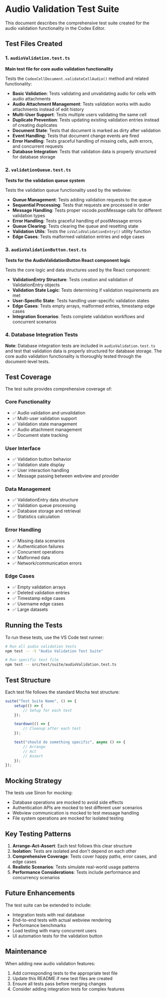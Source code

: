 # Audio Validation Test Suite

This document describes the comprehensive test suite created for the audio validation functionality in the Codex Editor.

## Test Files Created

### 1. `audioValidation.test.ts`

**Main test file for core audio validation functionality**

Tests the `CodexCellDocument.validateCellAudio()` method and related functionality:

- **Basic Validation**: Tests validating and unvalidating audio for cells with audio attachments
- **Audio Attachment Management**: Tests validation works with audio attachments instead of edit history
- **Multi-User Support**: Tests multiple users validating the same cell
- **Duplicate Prevention**: Tests updating existing validation entries instead of creating duplicates
- **Document State**: Tests that document is marked as dirty after validation
- **Event Handling**: Tests that document change events are fired
- **Error Handling**: Tests graceful handling of missing cells, auth errors, and concurrent requests
- **Database Integration**: Tests that validation data is properly structured for database storage

### 2. `validationQueue.test.ts`

**Tests for the validation queue system**

Tests the validation queue functionality used by the webview:

- **Queue Management**: Tests adding validation requests to the queue
- **Sequential Processing**: Tests that requests are processed in order
- **Message Handling**: Tests proper vscode.postMessage calls for different validation types
- **Error Handling**: Tests graceful handling of postMessage errors
- **Queue Clearing**: Tests clearing the queue and resetting state
- **Validation Utils**: Tests the `isValidValidationEntry()` utility function
- **Edge Cases**: Tests malformed validation entries and edge cases

### 3. `audioValidationButton.test.ts`

**Tests for the AudioValidationButton React component logic**

Tests the core logic and data structures used by the React component:

- **ValidationEntry Structure**: Tests creation and validation of ValidationEntry objects
- **Validation State Logic**: Tests determining if validation requirements are met
- **User-Specific State**: Tests handling user-specific validation states
- **Edge Cases**: Tests empty arrays, malformed entries, timestamp edge cases
- **Integration Scenarios**: Tests complete validation workflows and concurrent scenarios

### 4. Database Integration Tests

**Note**: Database integration tests are included in `audioValidation.test.ts` and test that validation data is properly structured for database storage. The core audio validation functionality is thoroughly tested through the document-level tests.

## Test Coverage

The test suite provides comprehensive coverage of:

### Core Functionality

- ✅ Audio validation and unvalidation
- ✅ Multi-user validation support
- ✅ Validation state management
- ✅ Audio attachment management
- ✅ Document state tracking

### User Interface

- ✅ Validation button behavior
- ✅ Validation state display
- ✅ User interaction handling
- ✅ Message passing between webview and provider

### Data Management

- ✅ ValidationEntry data structure
- ✅ Validation queue processing
- ✅ Database storage and retrieval
- ✅ Statistics calculation

### Error Handling

- ✅ Missing data scenarios
- ✅ Authentication failures
- ✅ Concurrent operations
- ✅ Malformed data
- ✅ Network/communication errors

### Edge Cases

- ✅ Empty validation arrays
- ✅ Deleted validation entries
- ✅ Timestamp edge cases
- ✅ Username edge cases
- ✅ Large datasets

## Running the Tests

To run these tests, use the VS Code test runner:

```bash
# Run all audio validation tests
npm test -- -t "Audio Validation Test Suite"

# Run specific test file
npm test -- src/test/suite/audioValidation.test.ts
```

## Test Structure

Each test file follows the standard Mocha test structure:

```typescript
suite("Test Suite Name", () => {
    setup(() => {
        // Setup for each test
    });

    teardown(() => {
        // Cleanup after each test
    });

    test("should do something specific", async () => {
        // Arrange
        // Act
        // Assert
    });
});
```

## Mocking Strategy

The tests use Sinon for mocking:

- Database operations are mocked to avoid side effects
- Authentication APIs are mocked to test different user scenarios
- Webview communication is mocked to test message handling
- File system operations are mocked for isolated testing

## Key Testing Patterns

1. **Arrange-Act-Assert**: Each test follows this clear structure
2. **Isolation**: Tests are isolated and don't depend on each other
3. **Comprehensive Coverage**: Tests cover happy paths, error cases, and edge cases
4. **Realistic Scenarios**: Tests simulate real-world usage patterns
5. **Performance Considerations**: Tests include performance and concurrency scenarios

## Future Enhancements

The test suite can be extended to include:

- Integration tests with real database
- End-to-end tests with actual webview rendering
- Performance benchmarks
- Load testing with many concurrent users
- UI automation tests for the validation button

## Maintenance

When adding new audio validation features:

1. Add corresponding tests to the appropriate test file
2. Update this README if new test files are created
3. Ensure all tests pass before merging changes
4. Consider adding integration tests for complex features
